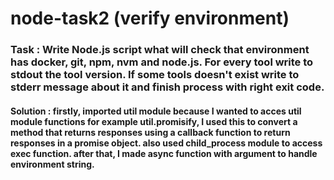 # node-task2 (verify environment)

### Task : Write Node.js script what will check that environment has docker, git, npm, nvm and node.js. For every tool write to stdout the tool version. If some tools doesn't exist write to stderr message about it and finish process with right exit code.

#### Solution : firstly, imported util module because I wanted to acces util module functions for example util.promisify, I used this to convert a method that returns responses using a callback function to return responses in a promise object. also used child_process module to access exec function. after that, I made async function with argument to handle environment string. 
